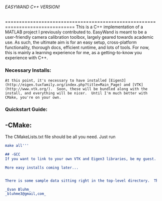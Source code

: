 ###### EASYWAND C++ VERSION!
===============================================================================
    This is a C++ implementation of a MATLAB project I previously contributed to.  EasyWand is meant to be a user-friendly camera calibration toolbox, largely geared towards academic use.  As such, the ultimate aim is for an easy setup, cross-platform functionality, thorough docs, efficient runtime, and lots of tools.  For now, this is mainly a learning experience for me, as a getting-to-know you experience with C++.

### Necessary Installs:
    At this point, it's necessary to have installed [Eigen3](http://eigen.tuxfamily.org/index.php?title=Main_Page) and [VTK](http://www.vtk.org/).  Soon, these will be bundled along with the install, and everything will be nicer.  Until I'm much better with CMake, you're on your own.

### Quickstart Guide:
## -CMake:
The CMakeLists.txt file should be all you need.  Just run 
```cmake /path/to/EasyWand/
make all'''

## -GCC
If you want to link to your own VTK and Eigen3 libraries, be my guest.

More easy installs coming later...


There is some sample data sitting right in the top-level directory.  There is a sample camera calibration profile file (RGBsetup_profile.txt), a sample set of digitized calibration points (wandpts.csv), and a set of background points (bkgdpts.csv).  Usage will probably change violently over the next few weeks, so just take a peek at the source. 

_Evan Bluhm_
_bluhme3@gmail,com_